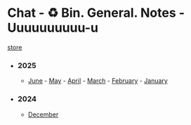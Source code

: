 # Chat - ♻️ Bin. General. Notes - Uuuuuuuuuu-u</h3>

[store](../)


- ### 2025
   - [June](2025/06) - [May](2025/05) - [April](2025/04) - [March](2025/03) - [February](2025/02) - [January](2025/01)

- ### 2024
   - [December](2024/12)
